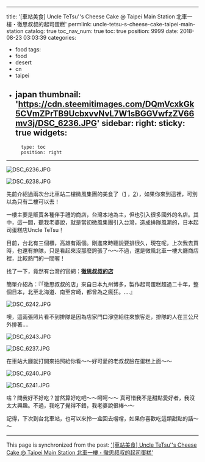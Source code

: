 
---
title: '[車站美食] Uncle TeTsu''s Cheese Cake @ Taipei Main Station 北車一樓・徹思叔叔的起司蛋糕'
permlink: uncle-tetsu-s-cheese-cake-taipei-main-station
catalog: true
toc_nav_num: true
toc: true
position: 9999
date: 2018-08-23 03:03:39
categories:
- food
tags:
- food
- desert
- cn
- taipei
- japan
thumbnail: 'https://cdn.steemitimages.com/DQmVcxkGk5CVmZPrTB9UcbxvvNvL7W1sBGGVwfzZV66mv3j/DSC_6236.JPG'
sidebar:
    right:
        sticky: true
widgets:
    -
        type: toc
        position: right
---


![DSC_6236.JPG](https://cdn.steemitimages.com/DQmVcxkGk5CVmZPrTB9UcbxvvNvL7W1sBGGVwfzZV66mv3j/DSC_6236.JPG)

![DSC_6238.JPG](https://cdn.steemitimages.com/DQmdwyCCAmR6YFtdzT7K27tapDiQZvCze6Vnf5TQRshWB8r/DSC_6238.JPG)

先前介紹過兩次台北車站二樓微風集團的美食了（[1](https://steemit.com/food/@deanliu/fqtg6) ，[2](https://steemit.com/food/@deanliu/65zwdf)），如果你來到這裡，可別以為只有二樓可以去！

一樓主要是販賣各種伴手禮的商店，台灣本地為主，但也引入很多國外的名店。其中，這一間，聽我老婆說，就是當初微風集團引入台灣，造成排隊風潮的，日本起司蛋糕店Uncle TeTsu！

目前，台北有三個櫃，高雄有兩個。剛進來時聽說要排很久，現在呢，上次我去買時，也還有排隊，只是看起來沒那麼誇張了～～不過，還是微風北車一樓大廳商店裡，比較熱門的一間喔！

找了一下，竟然有台灣的官網：[**徹思叔叔的店**](http://www.uncletetsu-tw.com/)

簡單介紹為：『「徹思叔叔的店」來自日本九州博多，製作起司蛋糕超過二十年，整個日本，北至北海道、南至宮崎，都曾為之瘋狂。....』

![DSC_6242.JPG](https://cdn.steemitimages.com/DQmYbgfovKrUvjPDDzwgwZzN3zH7gFS9YAi7R6ztAqrUqHQ/DSC_6242.JPG)

噢，這兩張照片看不到排隊是因為店家門口淨空給往來旅客走，排隊的人在三公尺外排著....

![DSC_6243.JPG](https://cdn.steemitimages.com/DQmegEuF8ANW5ZSqPt4xo71AMMPst86TiYGuQjfq9hV3txS/DSC_6243.JPG)

![DSC_6237.JPG](https://cdn.steemitimages.com/DQmeZWBgPk59kBeonsGaezQPeB4XCesP84QDgwkJDr3ZrAi/DSC_6237.JPG)

在車站大廳就打開來拍照給你看～～好可愛的老叔叔臉在蛋糕上面～～

![DSC_6240.JPG](https://cdn.steemitimages.com/DQmNjgtDK5BAH4xpnyHo8hg8CuHc2DM4vstaXsPoUCstScC/DSC_6240.JPG)

![DSC_6241.JPG](https://cdn.steemitimages.com/DQmaxHG5da2PMHwMbTkP7RiPEaH7tmWc1DyTf49JFFGw8L2/DSC_6241.JPG)

啥？問我好不好吃？當然算好吃吧～～呵呵～～ 真可惜我不是甜點愛好者，我沒太大興趣。不過，我吃了覺得不錯，我老婆說很棒～～

記得，下次到台北車站，也可以來拎一盒回去嚐嚐，如果你喜歡吃這類甜點的話～～

- - -

This page is synchronized from the post: ['[車站美食] Uncle TeTsu''s Cheese Cake @ Taipei Main Station 北車一樓・徹思叔叔的起司蛋糕'](https://steemit.com/@deanliu/uncle-tetsu-s-cheese-cake-taipei-main-station)
